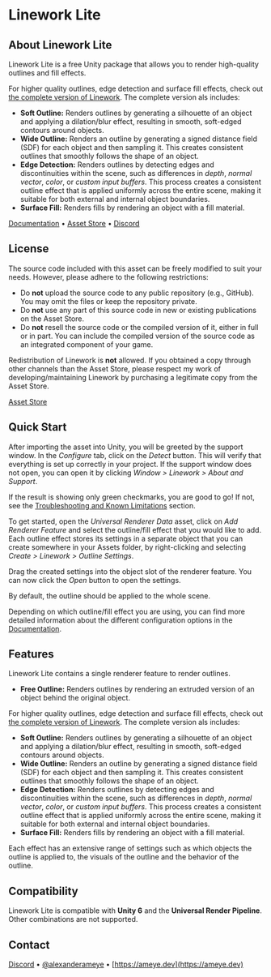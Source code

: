 # Linework Lite

## About Linework Lite

Linework Lite is a free Unity package that allows you to render high-quality outlines and fill effects.

For higher quality outlines, edge detection and surface fill effects, check out [the complete version of Linework](https://assetstore.unity.com/packages/vfx/shaders/linework-294140). The complete version als includes:

- **Soft Outline:** Renders outlines by generating a silhouette of an object and applying a dilation/blur effect, resulting in smooth, soft-edged contours around objects.
- **Wide Outline:** Renders an outline by generating a signed distance field (SDF) for each object and then sampling it. This creates consistent outlines that smoothly follows the shape of an object.
- **Edge Detection:** Renders outlines by detecting edges and discontinuities within the scene, such as differences in *depth*, *normal vector*, *color*, or *custom input buffers*. This process creates a consistent outline effect that is applied uniformly across the entire scene, making it suitable for both external and internal object boundaries.
- **Surface Fill:** Renders fills by rendering an object with a fill material.

[Documentation](https://linework.ameye.dev) • [Asset Store](https://assetstore.unity.com/packages/vfx/shaders/free-outline-326925) • [Discord](https://discord.gg/cFfQGzQdPn)

## License

The source code included with this asset can be freely modified to suit your needs. However, please adhere to the following restrictions:

- Do **not** upload the source code to any public repository (e.g., GitHub). You may omit the files or keep the repository private.
- Do **not** use any part of this source code in new or existing publications on the Asset Store.
- Do **not** resell the source code or the compiled version of it, either in full or in part. You can include the compiled version of the source code as an integrated component of your game.

Redistribution of Linework is **not** allowed. If you obtained a copy through other channels than the Asset Store, please respect my work of developing/maintaining Linework by purchasing a legitimate copy from the Asset Store.

[Asset Store](https://assetstore.unity.com/packages/vfx/shaders/free-outline-326925)

## Quick Start

After importing the asset into Unity, you will be greeted by the support window. In the *Configure* tab, click on the *Detect* button. This will verify that everything is set up correctly in your project. If the support window does not open, you can open it by clicking *Window > Linework > About and Support*.

If the result is showing only green checkmarks, you are good to go! If not, see the [Troubleshooting and Known Limitations](https://linework.ameye.dev/known-limitations/) section.

To get started, open the *Universal Renderer Data* asset, click on *Add Renderer Feature* and select the outline/fill effect that you would like to add. Each outline effect stores its settings in a separate object that you can create somewhere in your Assets folder, by right-clicking and selecting *Create > Linework > Outline Settings*.

Drag the created settings into the object slot of the renderer feature. You can now click the *Open* button to open the settings.

By default, the outline should be applied to the whole scene.

Depending on which outline/fill effect you are using, you can find more detailed information about the different configuration options in the [Documentation](https://linework.ameye.dev).

## Features

Linework Lite contains a single renderer feature to render outlines.

- **Free Outline:** Renders outlines by rendering an extruded version of an object behind the original object.

For higher quality outlines, edge detection and surface fill effects, check out [the complete version of Linework](https://assetstore.unity.com/packages/vfx/shaders/linework-294140). The complete version als includes:

- **Soft Outline:** Renders outlines by generating a silhouette of an object and applying a dilation/blur effect, resulting in smooth, soft-edged contours around objects.
- **Wide Outline:** Renders an outline by generating a signed distance field (SDF) for each object and then sampling it. This creates consistent outlines that smoothly follows the shape of an object.
- **Edge Detection:** Renders outlines by detecting edges and discontinuities within the scene, such as differences in *depth*, *normal vector*, *color*, or *custom input buffers*. This process creates a consistent outline effect that is applied uniformly across the entire scene, making it suitable for both external and internal object boundaries.
- **Surface Fill:** Renders fills by rendering an object with a fill material.

Each effect has an extensive range of settings such as which objects the outline is applied to, the visuals of the outline and the behavior of the outline.

## Compatibility

Linework Lite is compatible with **Unity 6** and the **Universal Render Pipeline**. Other combinations are not supported.

## Contact

[Discord](https://discord.gg/cFfQGzQdPn) • [@alexanderameye](https://twitter.com/alexanderameye) • [https://ameye.dev](https://ameye.dev)

